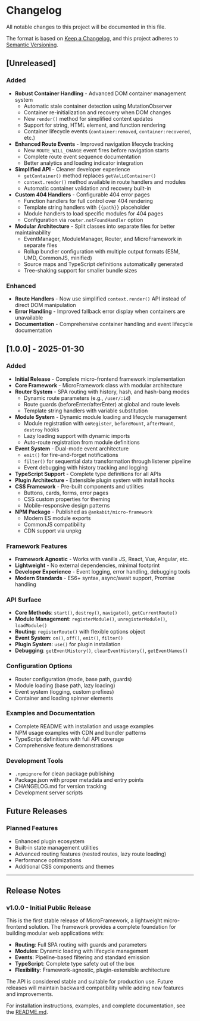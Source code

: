 # Changelog

All notable changes to this project will be documented in this file.

The format is based on [Keep a Changelog](https://keepachangelog.com/en/1.0.0/),
and this project adheres to [Semantic Versioning](https://semver.org/spec/v2.0.0.html).

## [Unreleased]

### Added
- **Robust Container Handling** - Advanced DOM container management system
  - Automatic stale container detection using MutationObserver
  - Container re-initialization and recovery when DOM changes
  - New `render()` method for simplified content updates
  - Support for string, HTML element, and function rendering
  - Container lifecycle events (`container:removed`, `container:recovered`, etc.)
- **Enhanced Route Events** - Improved navigation lifecycle tracking
  - New `ROUTE_WILL_CHANGE` event fires before navigation starts
  - Complete route event sequence documentation
  - Better analytics and loading indicator integration
- **Simplified API** - Cleaner developer experience
  - `getContainer()` method replaces `getValidContainer()`
  - `context.render()` method available in route handlers and modules
  - Automatic container validation and recovery built-in
- **Custom 404 Handlers** - Configurable 404 error pages
  - Function handlers for full control over 404 rendering
  - Template string handlers with `{{path}}` placeholder
  - Module handlers to load specific modules for 404 pages
  - Configuration via `router.notFoundHandler` option
- **Modular Architecture** - Split classes into separate files for better maintainability
  - EventManager, ModuleManager, Router, and MicroFramework in separate files
  - Rollup bundler configuration with multiple output formats (ESM, UMD, CommonJS, minified)
  - Source maps and TypeScript definitions automatically generated
  - Tree-shaking support for smaller bundle sizes

### Enhanced
- **Route Handlers** - Now use simplified `context.render()` API instead of direct DOM manipulation
- **Error Handling** - Improved fallback error display when containers are unavailable
- **Documentation** - Comprehensive container handling and event lifecycle documentation

## [1.0.0] - 2025-01-30

### Added
- **Initial Release** - Complete micro-frontend framework implementation
- **Core Framework** - MicroFramework class with modular architecture
- **Router System** - SPA routing with history, hash, and hash-bang modes
  - Dynamic route parameters (e.g., `/user/:id`)
  - Route guards (beforeEnter/afterEnter) at global and route levels
  - Template string handlers with variable substitution
- **Module System** - Dynamic module loading and lifecycle management
  - Module registration with `onRegister`, `beforeMount`, `afterMount`, `destroy` hooks
  - Lazy loading support with dynamic imports
  - Auto-route registration from module definitions
- **Event System** - Dual-mode event architecture
  - `emit()` for fire-and-forget notifications
  - `filter()` for sequential data transformation through listener pipeline
  - Event debugging with history tracking and logging
- **TypeScript Support** - Complete type definitions for all APIs
- **Plugin Architecture** - Extensible plugin system with install hooks
- **CSS Framework** - Pre-built components and utilities
  - Buttons, cards, forms, error pages
  - CSS custom properties for theming
  - Mobile-responsive design patterns
- **NPM Package** - Published as `@ankabit/micro-framework`
  - Modern ES module exports
  - CommonJS compatibility
  - CDN support via unpkg

### Framework Features
- **Framework Agnostic** - Works with vanilla JS, React, Vue, Angular, etc.
- **Lightweight** - No external dependencies, minimal footprint
- **Developer Experience** - Event logging, error handling, debugging tools
- **Modern Standards** - ES6+ syntax, async/await support, Promise handling

### API Surface
- **Core Methods**: `start()`, `destroy()`, `navigate()`, `getCurrentRoute()`
- **Module Management**: `registerModule()`, `unregisterModule()`, `loadModule()`
- **Routing**: `registerRoute()` with flexible options object
- **Event System**: `on()`, `off()`, `emit()`, `filter()`
- **Plugin System**: `use()` for plugin installation
- **Debugging**: `getEventHistory()`, `clearEventHistory()`, `getEventNames()`

### Configuration Options
- Router configuration (mode, base path, guards)
- Module loading (base path, lazy loading)
- Event system (logging, custom prefixes)
- Container and loading spinner elements

### Examples and Documentation
- Complete README with installation and usage examples
- NPM usage examples with CDN and bundler patterns
- TypeScript definitions with full API coverage
- Comprehensive feature demonstrations

### Development Tools
- `.npmignore` for clean package publishing
- Package.json with proper metadata and entry points
- CHANGELOG.md for version tracking
- Development server scripts

## Future Releases

### Planned Features
- Enhanced plugin ecosystem
- Built-in state management utilities
- Advanced routing features (nested routes, lazy route loading)
- Performance optimizations
- Additional CSS components and themes

---

## Release Notes

### v1.0.0 - Initial Public Release

This is the first stable release of MicroFramework, a lightweight micro-frontend solution. The framework provides a complete foundation for building modular web applications with:

- **Routing**: Full SPA routing with guards and parameters
- **Modules**: Dynamic loading with lifecycle management
- **Events**: Pipeline-based filtering and standard emission
- **TypeScript**: Complete type safety out of the box
- **Flexibility**: Framework-agnostic, plugin-extensible architecture

The API is considered stable and suitable for production use. Future releases will maintain backward compatibility while adding new features and improvements.

For installation instructions, examples, and complete documentation, see the [README.md](README.md).